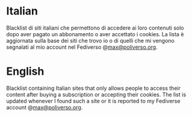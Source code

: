 # Italian
Blacklist di siti italiani che permettono di accedere ai loro contenuti solo dopo aver pagato un abbonamento o aver accettato i cookies. La lista è aggiornata sulla base dei siti che trovo io o di quelli che mi vengono segnalati al mio account nel Fediverso @max@poliverso.org.

# English
Blacklist containing Italian sites that only allows people to access their content after buying a subscription or accepting their cookies. The list is updated whenever I found such a site or it is reported to my Fediverse account @max@poliverso.org.

